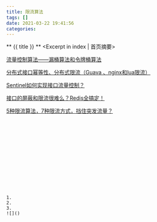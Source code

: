 ```yaml
---
title: 限流算法
tags: []
date: 2021-03-22 19:41:56
categories:
---
```

** {{ title }} ** <Excerpt in index | 首页摘要>


<!-- more -->


[流量控制算法——漏桶算法和令牌桶算法](https://www.jianshu.com/p/36bca4ed6d17)


[分布式接口幂等性、分布式限流（Guava 、nginx和lua限流）](https://mp.weixin.qq.com/s/CTZipIrRa_GStqDjP2B5EQ)

[Sentinel如何实现接口流量控制？](https://mp.weixin.qq.com/s/KD4BF4kp5hwLnh2IfdCwKg)

[接口的屏蔽和限流很难么？Redis全搞定！](https://mp.weixin.qq.com/s/1j58aPs4qJh1VbkF9pC0zw)

[5种限流算法，7种限流方式，挡住突发流量？](https://mp.weixin.qq.com/s/HQHAbatTZPs8iHBCHkFOTw)


#### 

```java

```

```java

```
![]()

#### 
```java

```

```java

```
![]()

#### 


```java

```

```java

```
![]()
```




1. 
2. 
3. 
![]()